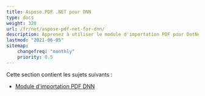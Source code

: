 ```yaml
---
title: Aspose.PDF .NET pour DNN
type: docs
weight: 320
url: /fr/net/aspose-pdf-net-for-dnn/
description: Apprenez à utiliser le module d'importation PDF pour DotNetNuke
lastmod: "2021-06-05"
sitemap:
    changefreq: "monthly"
    priority: 0.5
---
```


Cette section contient les sujets suivants :

- [Module d'importation PDF DNN](/pdf/fr/net/dnn-pdf-import-module)
```
